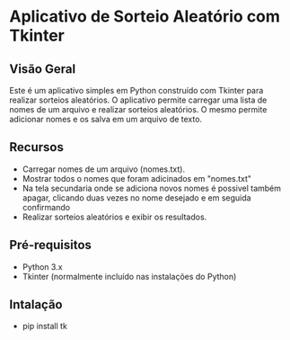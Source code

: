# Aplicativo de Sorteio Aleatório com Tkinter
## Visão Geral
Este é um aplicativo simples em Python construído com Tkinter para realizar sorteios aleatórios. O aplicativo permite carregar uma lista de nomes de um arquivo e realizar sorteios aleatórios. O mesmo permite adicionar nomes e os salva em um arquivo de texto.

## Recursos
* Carregar nomes de um arquivo (nomes.txt).
* Mostrar todos o nomes que foram adicinados em "nomes.txt"
* Na tela secundaria onde se adiciona novos nomes é possivel também apagar, clicando duas vezes no nome desejado e em seguida confirmando 
* Realizar sorteios aleatórios e exibir os resultados.


## Pré-requisitos
* Python 3.x
* Tkinter (normalmente incluído nas instalações do Python)

## Intalação 
* pip install tk
